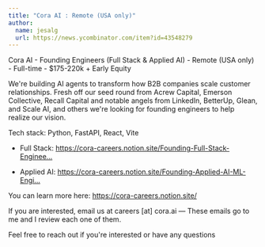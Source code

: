 ```yaml
---
title: "Cora AI : Remote (USA only)"
author:
  name: jesalg
  url: https://news.ycombinator.com/item?id=43548279
---
```

Cora AI - Founding Engineers (Full Stack &amp; Applied AI) - Remote (USA only) - Full-time - $175-220k + Early Equity

We&#x27;re building AI agents to transform how B2B companies scale customer relationships. Fresh off our seed round from Acrew Capital, Emerson Collective, Recall Capital and notable angels from LinkedIn, BetterUp, Glean, and Scale AI, and others we&#x27;re looking for founding engineers to help realize our vision.

Tech stack: Python, FastAPI, React, Vite

- Full Stack: <a href="https:&#x2F;&#x2F;cora-careers.notion.site&#x2F;Founding-Full-Stack-Engineer-1a6ffd7e249581ec941fd519b235d0d3" rel="nofollow">https:&#x2F;&#x2F;cora-careers.notion.site&#x2F;Founding-Full-Stack-Enginee...</a>

- Applied AI: <a href="https:&#x2F;&#x2F;cora-careers.notion.site&#x2F;Founding-Applied-AI-ML-Engineer-1a6ffd7e2495816e9cc3c55a417d7757" rel="nofollow">https:&#x2F;&#x2F;cora-careers.notion.site&#x2F;Founding-Applied-AI-ML-Engi...</a>

You can learn more here: <a href="https:&#x2F;&#x2F;cora-careers.notion.site&#x2F;" rel="nofollow">https:&#x2F;&#x2F;cora-careers.notion.site&#x2F;</a>

If you are interested, email us at careers [at] cora.ai — These emails go to me and I review each one of them.

Feel free to reach out if you&#x27;re interested or have any questions
<JobApplication />

